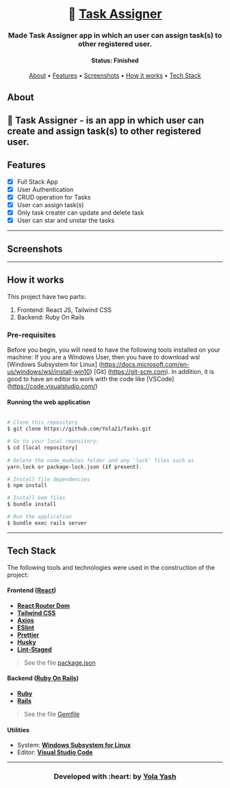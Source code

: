 <h1 align="center">
   📃 <a href=""> Task Assigner </a>
</h1>

<h3 align="center">
    Made Task Assigner app in which an user can assign task(s) to other registered user.
</h3>

<h4 align="center"> 
	 Status: Finished
</h4>

<p align="center">
 <a href="#about">About</a> •
 <a href="#features">Features</a> •
 <a href="#screenshots">Screenshots</a> • 
 <a href="#how-it-works">How it works</a> • 
 <a href="#tech-stack">Tech Stack</a> 
</p>


## About

📃 Task Assigner - is an app in which user can create and assign task(s) to other registered user. 
---

## Features

   - [x] Full Stack App
   - [x] User Authentication
   - [x] CRUD operation for Tasks
   - [x] User can assign task(s)
   - [x] Only task creater can update and delete task
   - [x] User can star and unstar the tasks 
---

## Screenshots
---

## How it works

This project have two parts:
1. Frontend: React JS, Tailwind CSS
2. Backend: Ruby On Rails

### Pre-requisites

Before you begin, you will need to have the following tools installed on your machine:
If you are a Windows User, then you have to download wsl [Windows Subsystem for Linux] (https://docs.microsoft.com/en-us/windows/wsl/install-win10)
[Git] (https://git-scm.com).
In addition, it is good to have an editor to work with the code like [VSCode] (https://code.visualstudio.com/)

#### Running the web application

```bash

# Clone this repository
$ git clone https://github.com/Yola21/Tasks.git

# Go to your local repository:
$ cd [local repository]
  
# Delete the node_modules folder and any 'lock' files such as 
yarn.lock or package-lock.json (if present).

# Install file dependencies
$ npm install

# Install Gem files
$ bundle install

# Run the application
$ bundle exec rails server

```

---

## Tech Stack

The following tools and technologies were used in the construction of the project:

#### **Frontend**  ([React](https://reactjs.org/))

-   **[React Router Dom](https://github.com/ReactTraining/react-router/tree/master/packages/react-router-dom)**
-   **[Tailwind CSS](https://tailwindcss.com/)**
-   **[Axios](https://www.npmjs.com/package/axios)**
-   **[ESlint](https://www.npmjs.com/package/eslint)**
-   **[Prettier](https://prettier.io/docs/en/install.html)**
-   **[Husky](https://www.npmjs.com/package/husky)**
-   **[Lint-Staged](https://www.npmjs.com/package/lint-staged)**
> See the file  [package.json](https://github.com/Yola21/Task-Assigner/blob/main/package.json)

#### **Backend**   ([Ruby On Rails](https://rubyonrails.org/))

-   **[Ruby](https://rubyonrails.org/)**
-   **[Rails](https://rubyonrails.org/)**
> See the file  [Gemfile](https://github.com/Yola21/Task-Assigner/blob/main/Gemfile)

#### **Utilities**

-   System:  **[Windows Subsystem for Linux](https://docs.microsoft.com/en-us/windows/wsl/install-win10)**
-   Editor:  **[Visual Studio Code](https://code.visualstudio.com/)** 

---

<h3 align="center"><b>Developed with :heart: by <a href="https://github.com/Yola21">Yola Yash</a></b></h1>
